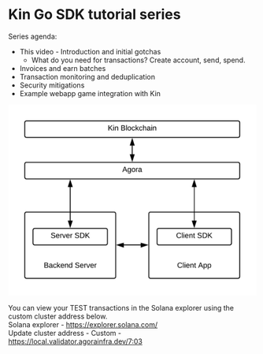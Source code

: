 # Kin Go SDK tutorial series

Series agenda:
* This video - Introduction and initial gotchas
  * What do you need for transactions? Create account, send, spend.
* Invoices and earn batches
* Transaction monitoring and deduplication
* Security mitigations  
* Example webapp game integration with Kin
  
    
![Kin architecture overview](kin-architecture-overview.png)
  
You can view your TEST transactions in the Solana explorer using the custom cluster address below.  
Solana explorer - https://explorer.solana.com/  
Update cluster address - Custom - https://local.validator.agorainfra.dev/7:03
